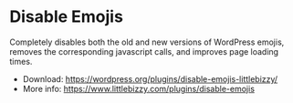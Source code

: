 # Disable Emojis

Completely disables both the old and new versions of WordPress emojis, removes the corresponding javascript calls, and improves page loading times.

* Download: https://wordpress.org/plugins/disable-emojis-littlebizzy/
* More info: https://www.littlebizzy.com/plugins/disable-emojis
